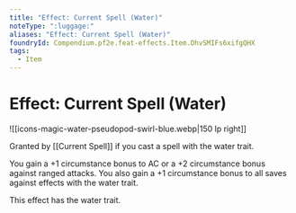 ```yaml
---
title: "Effect: Current Spell (Water)"
noteType: ":luggage:"
aliases: "Effect: Current Spell (Water)"
foundryId: Compendium.pf2e.feat-effects.Item.DhvSMIFs6xifgQHX
tags:
  - Item
---
```


# Effect: Current Spell (Water)
![[icons-magic-water-pseudopod-swirl-blue.webp|150 lp right]]

Granted by [[Current Spell]] if you cast a spell with the water trait.

You gain a +1 circumstance bonus to AC or a +2 circumstance bonus against ranged attacks. You also gain a +1 circumstance bonus to all saves against effects with the water trait.

This effect has the water trait.
